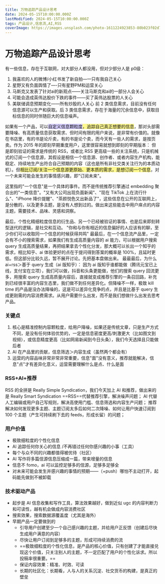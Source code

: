 ```yaml
---
title: 万物追踪产品设计思考
date: 2024-05-15T10:00:00.000Z
lastModified: 2024-05-15T10:00:00.000Z
tags: 产品设计,信息流,AI,RSS
coverImage: https://images.unsplash.com/photo-1611224923853-80b023f02d71?w=800&h=400&fit=crop
---
```


# 万物追踪产品设计思考

有一些信息，存在于互联网，对大部分人都没用，但对少部分人是 p0级：
1. 我喜欢的人的微博/小红书发了新自拍—一只有我自己关心
2. 星野又有负面舆情了—-只有星野PM和运营关心
3. 马斯克又发表了针对ai的新观点——关注马斯克和ai的一部分人会关心
4. 可能会造成英伟达股价下跌的事件——买了英伟达股票的人关心
5. 美联储调息预期变化——所有炒股的人关心
前 2 类信息需求，目前没有任何信息源可以生产和获取。后 3 类信息需求，存在于海量的冗余信息中，获取目标信息的同时伴随巨大的信息噪声。

如果有一个产品，可以<span style="background:#d2cbff">自定义信息颗粒度</span><span style="background:#fff88f">，追踪自己真正想要的信息</span>，那对头部需要降噪、有高质量信息获取需求、但时间有限的用户来说，是非常有价值的。就像在书店里，有的书是论斤卖，有的书是论个卖，而今天有一些人的需求，是按页卖。作为 2015 年的即刻早期重度用户，这里很容易就想到即刻的早期版本：
但是即刻验证的需求是传统的 RSS，或者比 RSS 更高级一些的关注系统，只是机械式的订阅一个信息源，其假设是相信一个信息源、创作者、或者内容生产机构，能稳定、持续地生产出符合自己预期的内容（这也是所有非社交类关注行为的本质动机）。但<span style="background:#fff88f">相比订阅/关注一个信息源更原始、更本质的需求，是想订阅一个信息</span>，对一个未来可能会发生的事情感兴趣，即"订阅未来"。

这里指的"一个信息"是一个具体的事件。而不是传统推荐引擎通过 embedding 聚合出的"一类信息"。"又有大公司出现负面新闻"、"现在 TikTok 上在流行什么"、"iPhone 降价提醒"、"茶颜悦色又出新品了"，这些信息在公开的互联网上，是分散的，以及更多主题，是没有人想到过的。做出来这些能击中用户痒点的内容主题，需要技术、品味、灵感和洞察。

最后，个性化精细粒度信息的衍生品、另一个已经被验证的事情、也是后来即刻转型送代的逻辑，是社交和互动。
"你和与你有相近的信息偏好的人应该有的聊，至少你们可以收取同一个信息的时候获得共鸣"
最最后，在一个信息流产品里，一定会有不小的搜索需求，如果我们有生成高质量内容的 ai 能力，可以根据用户搜索 query 生成高质量结果，再把结果拿去个性化分发，那大概可以长出一个知乎的需求，相比知乎、ai 体验更好的点在于提问得到答案的概率是 100%，且延时更低。但这部分比较久远，暂不展开讨论。先把基本盘做出来。
最最最后，为什么 ai+rss＞基于 query 生成（ai 版知乎）：
因为 ai 版知乎谁都能做（腾讯元宝已上线，支付宝在立项），我们可以做，抖音和头条更能做，他们的搜索 query 回流更多，用搜索 query 生成高质量内容后，直接就变成推荐引擎的一条召回路，补充到已经很丰富的内容生态里，我们做不到任何差异化。但降噪不一样，极致 kill time 的产品是没办法降噪的，这是可以差异化竞争的点，并且是比基于 query 生成更刚需的内容消费需求。从用户需要什么出发，而不是我们想做什么出发去思考产品。


### 关键点
1. 核心是精准控制内容颗粒度，给用户降噪，如果还是传统文章，只是生产方式不同，是没有任何体验优势的，一定是信息密度更高/刺激更大（比如图文到视频），或信息精度更高（比如网易新闻到今日头条），我们今天选择且只能做后者
2. AI 在产品里的贡献，信息筛选＞内容生成（虽然两个都会有）
3. 运营的内容品味非常非常非常重要，信息"面"没有意义，推荐就能解决，信息"点"才有差异化意义，运营需要理解什么是点、什么是面
### RSS+Al+推荐
RSS 的全拼是 Really Simple Syndication，我们今天加上 AI 和推荐，做出来的是 Really Smart Syndication
==RSS==代替推荐引擎，解决噪声问题；
Al 代替人工编辑或用户自己写规则，解决高使用门槛、信息筛选和内容生产问题；
推荐解决如何发现更多主题、主题订阅太多后如何二次降噪、如何让用户快速订阅到 100 个主题（产生可持续刷下去的 feeds，形成长留）的问题；


### 用户价值
- 极致细粒度的个性化信息 
- Al 追踪任何你关心的信息 /不再错过任何你感兴趣的小事（工具） 
- 每个与众不同的兴趣都值得被优待（社区）
- AI 写作将多篇信源信息压缩成一篇，带来增量的信息 
- 信息不 fomo，ai 可以监控足够多的信源，足够多足够全 
- 对未来可能会发生并感兴趣的事情的预期——（+push）哪怕不主动打开，起码能先做到不被卸载

### 技术驱动产品
- 起步是 AI 信息收集和写作工具，算法效果越好，做到近似 ugc 的内容判断力和可读性，越有机会做成内容消费社区
- 搜索效果，搜索数据源覆盖度（尤其是海外）
- 早期产品一定要做到的
	- 引导用户创建至少一个自己感兴趣的主题，并给用户正反馈（创建后尽快生成用户满意的内容）
	- 尽快让用户订阅到足够多的主题，形成可持续消费的流
	- ==极致细粒度的个性化信息，是产品的核心价值，只有创建了才能直接兑现这个价值，只关注别人的主题，不一定匹配了用户的个性化诉求。所以投稿率很重要。==
	- 保证内容效果：精准、时效、可读 
	- 长期的社区化：长期看，人与人的关系沉淀、社交货币的构建，是真正的壁垒